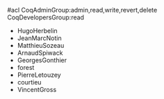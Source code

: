 #acl CoqAdminGroup:admin,read,write,revert,delete CoqDevelopersGroup:read
 * HugoHerbelin
 * JeanMarcNotin
 * MatthieuSozeau
 * ArnaudSpiwack
 * GeorgesGonthier
 * forest
 * PierreLetouzey
 * courtieu
 * VincentGross
